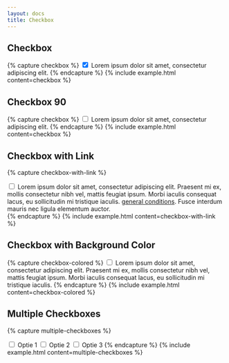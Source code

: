 ```yaml
---
layout: docs
title: Checkbox
---
```


## Checkbox
{% capture checkbox %}
<label class="checkbox">
	<input class="checkbox__input"
		id="checkbox"
		name="checkbox"
		type="checkbox"
		value="true"
		checked
	>
	<span class="checkbox__label">
		Lorem ipsum dolor sit amet, consectetur adipiscing elit.
	</span>
</label>
{% endcapture %}
{% include example.html
	content=checkbox
%}

## Checkbox 90
{% capture checkbox %}
<label class="checkbox checkbox--90">
	<input class="checkbox__input"
		id="checkbox-90"
		name="checkbox-90"
		type="checkbox"
		value="true"
	>
	<span class="checkbox__label">Lorem ipsum dolor sit amet, consectetur adipiscing elit.</span>
</label>
{% endcapture %}
{% include example.html
	content=checkbox
%}

## Checkbox with Link
{% capture checkbox-with-link %}
<div class="checkbox">
	<input class="checkbox__input"
		id="general-conditions"
		name="general-conditions"
		type="checkbox"
		value="agree"
	>
	<label class="checkbox__label" for="general-conditions">Lorem ipsum dolor sit amet, consectetur adipiscing elit. Praesent mi ex, mollis consectetur nibh vel, mattis feugiat ipsum. Morbi iaculis consequat lacus, eu sollicitudin mi tristique iaculis.</label> <a class="link" href="">general conditions</a><label class="checkbox__label" for="general-conditions">. Fusce interdum mauris nec ligula elementum auctor.</label>
</div>
{% endcapture %}
{% include example.html
	content=checkbox-with-link
%}

## Checkbox with Background Color
{% capture checkbox-colored %}
<label class="checkbox checkbox--colored">
	<input class="checkbox__input"
		id="checkbox-colored"
		name="checkbox-colored"
		type="checkbox"
		value="true"
	>
	<span class="checkbox__label">Lorem ipsum dolor sit amet, consectetur adipiscing elit. Praesent mi ex, mollis consectetur nibh vel, mattis feugiat ipsum. Morbi iaculis consequat lacus, eu sollicitudin mi tristique iaculis.</span>
</label>
{% endcapture %}
{% include example.html
	content=checkbox-colored
%}

## Multiple Checkboxes
{% capture multiple-checkboxes %}

<label class="checkbox">
	<input class="checkbox__input"
		id="option-1"
		name="option-1"
		type="checkbox"
		value="true"
	>
	<span class="checkbox__label">
		Optie 1
	</span>
</label>

<label class="checkbox">
	<input class="checkbox__input"
		id="option-2"
		name="option-2"
		type="checkbox"
		value="true"
	>
	<span class="checkbox__label">
		Optie 2
	</span>
</label>

<label class="checkbox">
	<input class="checkbox__input"
		id="option-3"
		name="option-3"
		type="checkbox"
		value="true"
	>
	<span class="checkbox__label">
		Optie 3
	</span>
</label>
{% endcapture %}
{% include example.html
	content=multiple-checkboxes
%}

